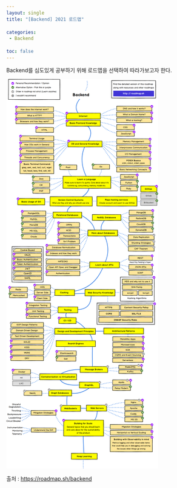 ```yaml
---
layout: single
title: "[Backend] 2021 로드맵"

categories:
 - Backend

toc: false
---
```


Backend를 심도있게 공부하기 위해 로드맵을 선택하여 따라가보고자 한다.

![screensh](/assets/images/backend_roadmap_2021.png)

출처 : <https://roadmap.sh/backend>